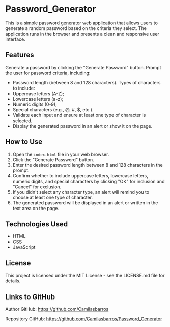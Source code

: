 # Password_Generator

This is a simple password generator web application that allows users to generate a random password based on the criteria they select. The application runs in the browser and presents a clean and responsive user interface.

## Features

Generate a password by clicking the "Generate Password" button.
Prompt the user for password criteria, including:

- Password length (between 8 and 128 characters).
  Types of characters to include:
- Uppercase letters (A-Z);
- Lowercase letters (a-z);
- Numeric digits (0-9);
- Special characters (e.g., @, #, $, etc.).
- Validate each input and ensure at least one type of character is selected.
- Display the generated password in an alert or show it on the page.

## How to Use

1. Open the `index.html` file in your web browser.
2. Click the "Generate Password" button.
3. Enter the desired password length between 8 and 128 characters in the prompt.
4. Confirm whether to include uppercase letters, lowercase letters, numeric digits, and special characters by clicking "OK" for inclusion and "Cancel" for exclusion.
5. If you didn't select any character type, an alert will remind you to choose at least one type of character.
6. The generated password will be displayed in an alert or written in the text area on the page.

## Technologies Used

- HTML
- CSS
- JavaScript

## License

This project is licensed under the MIT License - see the LICENSE.md file for details.

## Links to GitHub

Author GitHub: https://github.com/Camilasbarros

Repository GitHub: https://github.com/Camilasbarros/Password_Generator
